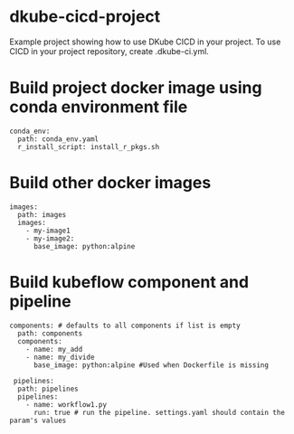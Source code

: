 # dkube-cicd-project

Example project showing how to use DKube CICD in your project. To use CICD in your project repository, create .dkube-ci.yml.

# Build project docker image using conda environment file
```
conda_env:                        
  path: conda_env.yaml
  r_install_script: install_r_pkgs.sh
```
# Build other docker images
```
images:
  path: images
  images:
    - my-image1
    - my-image2:
      base_image: python:alpine
 ```
  
# Build kubeflow component and pipeline
```
components: # defaults to all components if list is empty
  path: components
  components:
    - name: my_add
    - name: my_divide
      base_image: python:alpine #Used when Dockerfile is missing
      
 pipelines:
  path: pipelines
  pipelines:
    - name: workflow1.py
      run: true # run the pipeline. settings.yaml should contain the param's values
 ```
